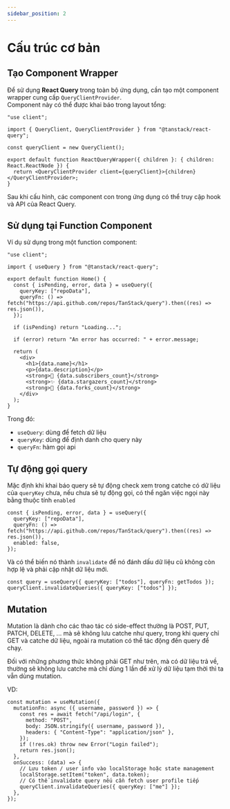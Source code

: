 ```yaml
---
sidebar_position: 2
---
```


# Cấu trúc cơ bản

## Tạo Component Wrapper

Để sử dụng **React Query** trong toàn bộ ứng dụng, cần tạo một component wrapper cung cấp `QueryClientProvider`.  
Component này có thể được khai báo trong layout tổng:

```tsx title="src/components/ReactQueryWrapper.tsx"
"use client";

import { QueryClient, QueryClientProvider } from "@tanstack/react-query";

const queryClient = new QueryClient();

export default function ReactQueryWrapper({ children }: { children: React.ReactNode }) {
  return <QueryClientProvider client={queryClient}>{children}</QueryClientProvider>;
}
```

Sau khi cấu hình, các component con trong ứng dụng có thể truy cập hook và API của React Query.

## Sử dụng tại Function Component

Ví dụ sử dụng trong một function component:

```tsx title="src/app/page.tsx"
"use client";

import { useQuery } from "@tanstack/react-query";

export default function Home() {
  const { isPending, error, data } = useQuery({
    queryKey: ["repoData"],
    queryFn: () => fetch("https://api.github.com/repos/TanStack/query").then((res) => res.json()),
  });

  if (isPending) return "Loading...";

  if (error) return "An error has occurred: " + error.message;

  return (
    <div>
      <h1>{data.name}</h1>
      <p>{data.description}</p>
      <strong>👀 {data.subscribers_count}</strong>
      <strong>✨ {data.stargazers_count}</strong>
      <strong>🍴 {data.forks_count}</strong>
    </div>
  );
}
```

Trong đó:

- `useQuery`: dùng để fetch dữ liệu
- `queryKey`: dùng để định danh cho query này
- `queryFn`: hàm gọi api

## Tự động gọi query

Mặc định khi khai báo query sẽ tự động check xem trong catche có dữ liệu của `queryKey` chưa,
nếu chưa sẽ tự động gọi, có thể ngăn việc ngọi này bằng thuộc tính `enabled`

```tsx title="tsx"
const { isPending, error, data } = useQuery({
  queryKey: ["repoData"],
  queryFn: () => fetch("https://api.github.com/repos/TanStack/query").then((res) => res.json()),
  enabled: false,
});
```

Và có thể biến nó thành `invalidate` để nó đánh dấu dữ liệu cũ không còn hợp lệ và phải cập
nhật dữ liệu mới.

```tsx title="tsx"
const query = useQuery({ queryKey: ["todos"], queryFn: getTodos });
queryClient.invalidateQueries({ queryKey: ["todos"] });
```

## Mutation

Mutation là dành cho các thao tác có side-effect thường là POST, PUT, PATCH, DELETE, ... mà
sẽ không lưu catche như query, trong khi query chỉ GET và catche dữ liệu, ngoài ra mutation
có thể tác động đến query để chạy.

Đối với những phương thức không phải GET như trên, mà có dữ liệu trả về, thường sẽ không
lưu catche mà chỉ dùng 1 lần để xử lý dữ liệu tạm thời thì ta vẫn dùng mutation.

VD:

```tsx title="tsx"
const mutation = useMutation({
  mutationFn: async ({ username, password }) => {
    const res = await fetch("/api/login", {
      method: "POST",
      body: JSON.stringify({ username, password }),
      headers: { "Content-Type": "application/json" },
    });
    if (!res.ok) throw new Error("Login failed");
    return res.json();
  },
  onSuccess: (data) => {
    // Lưu token / user info vào localStorage hoặc state management
    localStorage.setItem("token", data.token);
    // Có thể invalidate query nếu cần fetch user profile tiếp
    queryClient.invalidateQueries({ queryKey: ["me"] });
  },
});
```
